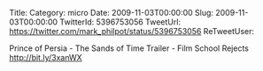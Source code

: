 Title: 
Category: micro
Date: 2009-11-03T00:00:00
Slug: 2009-11-03T00:00:00
TwitterId: 5396753056
TweetUrl: https://twitter.com/mark_philpot/status/5396753056
ReTweetUser: 

Prince of Persia - The Sands of Time Trailer - Film School Rejects http://bit.ly/3xanWX